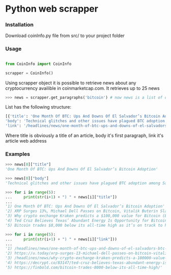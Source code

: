 # Python web scrapper 
### Installation 
Download coinInfo.py file from src/ to your project folder
###  Usage
``` python

from CoinInfo import CoinInfo

scrapper = CoinInfo()

```
Using scrapper object it is possible to retrieve news about any cryptocurrency availible in coinmarketcap.com. It retrieves up to 25 news
``` python
>>> news = scrapper.get_paragraphs('bitcoin') # now news is a list of dictionaries
```
List has the following structure:
``` python
[{'title': 'One Month Of BTC: Ups And Downs Of El Salvador’s Bitcoin Adoption', 
'body': 'Technical glitches and other issues have plagued BTC adoption among Salvadorans in the last month. Let&rsquo;s see what happened in the last month of BTC as a legal tender in El Salvador.&nbsp;\nControversial BTC Tender In Action\nIt has been a month since the Central American coun...',
'link': '/headlines/news/one-month-of-btc-ups-and-downs-of-el-salvadors-btc-adoption/'}, {...}, ...]
```
Where title is obviously a title of an article, body it's first paragraph, link it's article web address
### Examples
``` python
>>> news[0]["title"] 
'One Month Of BTC: Ups And Downs Of El Salvador’s Bitcoin Adoption'

>>> news[0]["body"] 
'Technical glitches and other issues have plagued BTC adoption among Salvadorans in the last month. Let&rsquo;s see what happened in the last month of BTC as a legal tender in El Salvador.&nbsp;\nControversial BTC Tender In Action\nIt has been a month since the Central American coun...'

>>> for i in range(5):                     
...     print(str(i+1) + ") " + news[i]["title"])
... 
'1) One Month Of BTC: Ups And Downs Of El Salvador’s Bitcoin Adoption'
'2) XRP Surges 13%, Michael Dell Passes on Bitcoin, Vitalik Buterin Slams El Salvador’s BTC Experiment: Crypto News Digest by U.Today'
'3) Why crypto exchange Kraken predicts a $100,000 value for Bitcoin (BTC)?'
'4) Ted Cruz Believes Texas’ Abundant Energy Is Opportunity for Bitcoin'
'5) Bitcoin trades $8,000 below its all-time high as it’s on track to hit $57k'

>>> for i in range(5):                    
...     print(str(i+1) + ") " + news[i]["link"]))
... 
'1) /headlines/news/one-month-of-btc-ups-and-downs-of-el-salvadors-btc-adoption/'
'2) https://u.today/xrp-surges-13-michael-dell-passes-on-bitcoin-vitalik-buterin-slams-el-salvadors-btc-experiment'
'3) /headlines/news/why-crypto-exchange-kraken-predicts-a-100000-value-for-bitcoin-btc/'
'4) https://decrypt.co/83147/ted-cruz-believes-texas-abundant-energy-is-opportunity-bitcoin?&utm_medium=referral&utm_campaign=feed&utm_source=coinmarketcap'
'5) https://finbold.com/bitcoin-trades-8000-below-its-all-time-high/'
```

